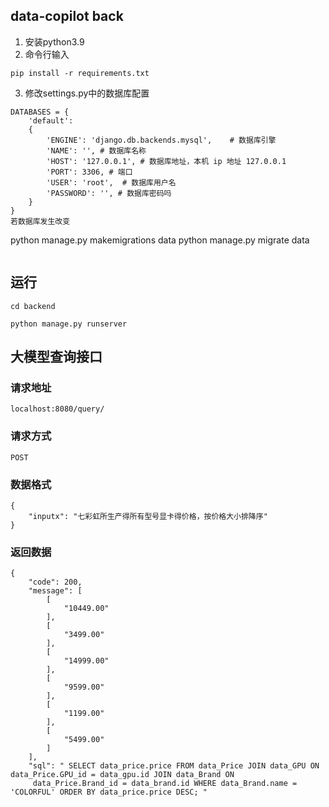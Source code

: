 ## data-copilot back

1. 安装python3.9
2. 命令行输入 
```
pip install -r requirements.txt
```
3. 修改settings.py中的数据库配置
```
DATABASES = {
    'default':
    {
        'ENGINE': 'django.db.backends.mysql',    # 数据库引擎
        'NAME': '', # 数据库名称
        'HOST': '127.0.0.1', # 数据库地址，本机 ip 地址 127.0.0.1
        'PORT': 3306, # 端口
        'USER': 'root',  # 数据库用户名
        'PASSWORD': '', # 数据库密码吗
    }
}
若数据库发生改变
```
python manage.py makemigrations data
python manage.py migrate data
```

```
## 运行
```
cd backend
```
```
python manage.py runserver 
```
## 大模型查询接口

### 请求地址

```
localhost:8080/query/
```

### 请求方式

```
POST
```

### 数据格式
```
{
	"inputx": "七彩虹所生产得所有型号显卡得价格，按价格大小排降序"
}
```

### 返回数据
```
{
    "code": 200,
    "message": [
        [
            "10449.00"
        ],
        [
            "3499.00"
        ],
        [
            "14999.00"
        ],
        [
            "9599.00"
        ],
        [
            "1199.00"
        ],
        [
            "5499.00"
        ]
    ],
    "sql": " SELECT data_price.price FROM data_Price JOIN data_GPU ON data_Price.GPU_id = data_gpu.id JOIN data_Brand ON
     data_Price.Brand_id = data_brand.id WHERE data_Brand.name = 'COLORFUL' ORDER BY data_price.price DESC; "
```
